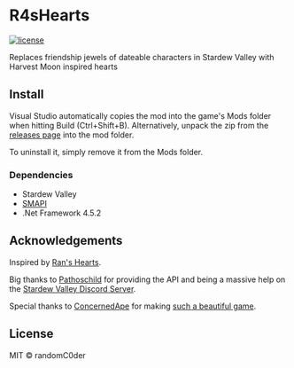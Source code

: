 # R4sHearts

[![license](https://img.shields.io/github/license/randomC0der/R4sHearts.svg)](LICENSE)

Replaces friendship jewels of dateable characters in Stardew Valley with Harvest Moon inspired hearts

## Install

Visual Studio automatically copies the mod into the game's Mods folder when hitting Build (Ctrl+Shift+B). Alternatively, unpack the zip from the [releases page](https://github.com/randomC0der/R4sHearts/releases/tag/v1.0) into the mod folder.

To uninstall it, simply remove it from the Mods folder.

### Dependencies

* Stardew Valley
* [SMAPI](https://github.com/Pathoschild/SMAPI)
* .Net Framework 4.5.2

## Acknowledgements

Inspired by [Ran's Hearts](https://www.nexusmods.com/stardewvalley/mods/2846).

Big thanks to [Pathoschild](https://github.com/Pathoschild/) for providing the API and being a massive help on the [Stardew Valley Discord Server](https://discord.gg/stardewvalley). 

Special thanks to [ConcernedApe](https://twitter.com/ConcernedApe) for making [such a beautiful game](https://www.stardewvalley.net/).

## License

MIT © randomC0der
